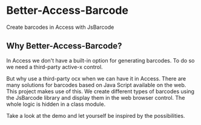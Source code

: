 # Better-Access-Barcode
Create barcodes in Access with JsBarcode

## Why Better-Access-Barcode?
In Access we don't have a built-in option for generating barcodes. To do so we need a third-party active-x control.

But why use a third-party ocx when we can have it in Access. There are many solutions for barcodes based on Java Script available on the web. This project makes use of this. We create different types of barcodes using the JsBarcode library and display them in the web browser control. The whole logic is hidden in a class module.

Take a look at the demo and let yourself be inspired by the possibilities.
